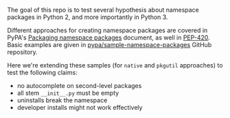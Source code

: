 The goal of this repo is to test several hypothesis about namespace packages in
Python 2, and more importantly in Python 3.

Different approaches for creating namespace packages are covered in PyPA's
[Packaging namespace packages](https://packaging.python.org/guides/packaging-namespace-packages/)
document, as well in [PEP-420](https://www.python.org/dev/peps/pep-0420).
Basic examples are given in [pypa/sample-namespace-packages](https://github.com/pypa/sample-namespace-packages)
GitHub repository.

Here we're extending these samples (for `native` and `pkgutil` approaches) to
test the following claims:

 - no autocomplete on second-level packages
 - all stem `__init__.py` must be empty
 - uninstalls break the namespace
 - developer installs might not work effectively

